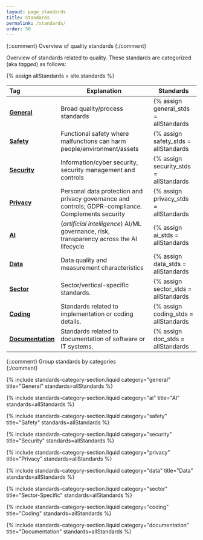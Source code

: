 ```yaml
---
layout: page_standards
title: Standards
permalink: /standards/
order: 50
---
```


{::comment}
Overview of quality standards
{:/comment}

Overview of standards related to quality.
These standards are categorized (aka _tagged_) as follows:

{% assign allStandards = site.standards %}

|Tag  | Explanation | Standards |
|:--- | --- | --- |
| **[General](#general)** | Broad quality/process standards | {% assign general_stds = allStandards | where_exp: "std", "std.categories contains 'general'" %}{% for std in general_stds %}<span class="std-shortname">[{{ std.shortname }}]({{ std.url }})</span>{% unless forloop.last %} · {% endunless %}{% endfor %} |
| **[Safety](#safety)** | Functional safety where malfunctions can harm people/environment/assets | {% assign safety_stds = allStandards | where_exp: "std", "std.categories contains 'safety'" %}{% for std in safety_stds %}<span class="std-shortname">[{{ std.shortname }}]({{ std.url }})</span>{% unless forloop.last %} · {% endunless %}{% endfor %} |
| **[Security](#security)** | Information/cyber security, security management and controls | {% assign security_stds = allStandards | where_exp: "std", "std.categories contains 'security'" %}{% for std in security_stds %}<span class="std-shortname">[{{ std.shortname }}]({{ std.url }})</span>{% unless forloop.last %} · {% endunless %}{% endfor %} |
| **[Privacy](#privacy)** | Personal data protection and privacy governance and controls; GDPR-compliance. Complements security | {% assign privacy_stds = allStandards | where_exp: "std", "std.categories contains 'privacy'" %}{% for std in privacy_stds %}<span class="std-shortname">[{{ std.shortname }}]({{ std.url }})</span>{% unless forloop.last %} · {% endunless %}{% endfor %} |
| **[AI](#ai)** | (_artificial intelligence_) AI/ML governance, risk, transparency across the AI lifecycle | {% assign ai_stds = allStandards | where_exp: "std", "std.categories contains 'ai'" %}{% for std in ai_stds %}<span class="std-shortname">[{{ std.shortname }}]({{ std.url }})</span>{% unless forloop.last %} · {% endunless %}{% endfor %} |
| **[Data](#data)** | Data quality and measurement characteristics | {% assign data_stds = allStandards | where_exp: "std", "std.categories contains 'data'" %}{% for std in data_stds %}<span class="std-shortname">[{{ std.shortname }}]({{ std.url }})</span>{% unless forloop.last %} · {% endunless %}{% endfor %} |
| **[Sector](#sector)** | Sector/vertical-specific standards. | {% assign sector_stds = allStandards | where_exp: "std", "std.categories contains 'sector'" %}{% for std in sector_stds %}<span class="std-shortname">[{{ std.shortname }}]({{ std.url }})</span>{% unless forloop.last %} · {% endunless %}{% endfor %} |
| **[Coding](#coding)** | Standards related to implementation or coding details.| {% assign coding_stds = allStandards | where_exp: "std", "std.categories contains 'coding'" %}{% for std in coding_stds %}<span class="std-shortname">[{{ std.shortname }}]({{ std.url }})</span>{% unless forloop.last %} · {% endunless %}{% endfor %} |
| **[Documentation](#documentation)** | Standards related to documentation of software or IT systems.| {% assign doc_stds = allStandards | where_exp: "std", "std.categories contains 'documentation'" %}{% for std in doc_stds %}<span class="std-shortname">[{{ std.shortname }}]({{ std.url }})</span>{% unless forloop.last %} · {% endunless %}{% endfor %} |




{::comment}
Group standards by categories  
{:/comment}

{% include standards-category-section.liquid category="general" title="General" standards=allStandards %}

{% include standards-category-section.liquid category="ai" title="AI" standards=allStandards %}

{% include standards-category-section.liquid category="safety" title="Safety" standards=allStandards %}

{% include standards-category-section.liquid category="security" title="Security" standards=allStandards %}

{% include standards-category-section.liquid category="privacy" title="Privacy" standards=allStandards %}

{% include standards-category-section.liquid category="data" title="Data" standards=allStandards %}

{% include standards-category-section.liquid category="sector" title="Sector-Specific" standards=allStandards %}

{% include standards-category-section.liquid category="coding" title="Coding" standards=allStandards %}

{% include standards-category-section.liquid category="documentation" title="Documentation" standards=allStandards %}
